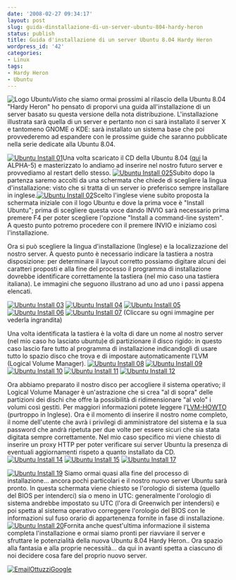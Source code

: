 ```yaml
---
date: '2008-02-27 09:34:17'
layout: post
slug: guida-dinstallazione-di-un-server-ubuntu-804-hardy-heron
status: publish
title: Guida d'installazione di un server Ubuntu 8.04 Hardy Heron
wordpress_id: '42'
categories:
- Linux
tags:
- Hardy Heron
- Ubuntu
---
```


![Logo Ubuntu](http://www.brucalipto.org/wp-content/uploads/2008/02/ubuntulogo.png)Visto che siamo ormai prossimi al rilascio della Ubuntu 8.04 "Hardy Heron" ho pensato di proporvi una guida all'installazione di un server basato su questa versione della nota distribuzione. L'installazione illustrata sarà quella di un server e pertanto non ci sarà installato il server X e tantomeno GNOME o KDE: sarà installato un sistema base che poi provvederemo ad espandere con le prossime guide che saranno pubblicate nella serie dedicate alla Ubuntu 8.04.

[![Ubuntu Install 01](http://www.brucalipto.org/wp-content/uploads/2008/02/01.thumbnail.PNG)](http://www.brucalipto.org/wp-content/uploads/2008/02/01.PNG)Una volta scaricato il CD della Ubuntu 8.04 ([qui](http://cdimage.ubuntu.com/releases/hardy/alpha-5/) la ALPHA-5) e masterizzato lo andiamo ad inserire nel nostro futuro server e provvediamo al restart dello stesso. [![Ubuntu Install 025](http://www.brucalipto.org/wp-content/uploads/2008/02/025.thumbnail.png)](http://www.brucalipto.org/wp-content/uploads/2008/02/025.png)Subito dopo la partenza saremo accolti da una schermata che chiede di scegliere la lingua d'installazione: visto che si tratta di un server io preferisco sempre installare in inglese.[![Ubuntu Install 02](http://www.brucalipto.org/wp-content/uploads/2008/02/02.thumbnail.PNG)](http://www.brucalipto.org/wp-content/uploads/2008/02/02.PNG)Scelto l'inglese viene subito proposta la schermata iniziale con il logo Ubuntu e dove la prima voce è "Install Ubuntu"; prima di scegliere questa voce dando INVIO sarà necessario prima premere F4 per poter scegliere l'opzione "Install a command-line system". A questo punto potremo procedere con il premere INVIO e iniziamo così l'installazione.

Ora si può scegliere la lingua d'installazione (Inglese) e la localizzazione del nostro server. A questo punto è necessario indicare la tastiera a nostra disposizione: per determinare il layout corretto possiamo digitare alcuni dei caratteri proposti e alla fine del processo il programma di installazione dovrebbe identificare correttamente la tastiera (nel mio caso una tastiera italiana). Le immagini che seguono illustrano ad uno ad uno i passi appena elencati.

[![Ubuntu Install 03](http://www.brucalipto.org/wp-content/uploads/2008/02/03.thumbnail.PNG)](http://www.brucalipto.org/wp-content/uploads/2008/02/03.PNG) [![Ubuntu Install 04](http://www.brucalipto.org/wp-content/uploads/2008/02/04.thumbnail.PNG)](http://www.brucalipto.org/wp-content/uploads/2008/02/04.PNG) [![Ubuntu Install 05](http://www.brucalipto.org/wp-content/uploads/2008/02/05.thumbnail.PNG)](http://www.brucalipto.org/wp-content/uploads/2008/02/05.PNG) [![Ubuntu Install 06](http://www.brucalipto.org/wp-content/uploads/2008/02/06.thumbnail.PNG)](http://www.brucalipto.org/wp-content/uploads/2008/02/06.PNG) [![Ubuntu Install 07](http://www.brucalipto.org/wp-content/uploads/2008/02/07.thumbnail.PNG)](http://www.brucalipto.org/wp-content/uploads/2008/02/07.PNG)
(Cliccare su ogni immagine per vederla ingrandita)

Una volta identificata la tastiera è la volta di dare un nome al nostro server (nel mio caso ho lasciato ubuntu)e di partizionare il disco rigido: in questo caso lascio fare tutto al programma di installazione indicandogli di usare tutto lo spazio disco che trova e di impostare automaticamente l'LVM (Logical Volume Manager).
[![Ubuntu Install 08](http://www.brucalipto.org/wp-content/uploads/2008/02/08.thumbnail.png)](http://www.brucalipto.org/wp-content/uploads/2008/02/08.png) [![Ubuntu Install 09](http://www.brucalipto.org/wp-content/uploads/2008/02/09.thumbnail.png)](http://www.brucalipto.org/wp-content/uploads/2008/02/09.png) [![Ubuntu Install 10](http://www.brucalipto.org/wp-content/uploads/2008/02/10.thumbnail.png)](http://www.brucalipto.org/wp-content/uploads/2008/02/10.png) [![Ubuntu Install 11](http://www.brucalipto.org/wp-content/uploads/2008/02/11.thumbnail.png)](http://www.brucalipto.org/wp-content/uploads/2008/02/11.png) [![Ubuntu Install 12](http://www.brucalipto.org/wp-content/uploads/2008/02/12.thumbnail.png)](http://www.brucalipto.org/wp-content/uploads/2008/02/12.png)

Ora abbiamo preparato il nostro disco per accogliere il sistema operativo; il Logical Volume Manager è un'astrazione che si crea "al di sopra" delle partizioni dei dischi che offre la possibilità di ridimensionare "al volo" i volumi così gestiti. Per maggiori informazioni potete leggere l'[LVM-HOWTO](http://www.tldp.org/HOWTO/LVM-HOWTO/) (purtroppo in Inglese). 
Ora è il momento di inserire il nostro nome completo, il nome dell'utente che avrà i privilegi di amministratore del sistema e la sua password che andrà ripetuta per due volte per essere sicuri che sia stata digitata sempre correttamente. Nel mio caso specifico mi viene chiesto di inserire un proxy HTTP per poter verificare sui server Ubuntu la presenza di eventuali aggiornamenti rispeto a quanto installato da CD.
[![Ubuntu Install 14](http://www.brucalipto.org/wp-content/uploads/2008/02/14.thumbnail.png)](http://www.brucalipto.org/wp-content/uploads/2008/02/14.png) [![Ubuntu Install 15](http://www.brucalipto.org/wp-content/uploads/2008/02/15.thumbnail.png)](http://www.brucalipto.org/wp-content/uploads/2008/02/15.png) [![Ubuntu Install 17](http://www.brucalipto.org/wp-content/uploads/2008/02/17.thumbnail.png)](http://www.brucalipto.org/wp-content/uploads/2008/02/17.png)

[![Ubuntu Install 19](http://www.brucalipto.org/wp-content/uploads/2008/02/19.thumbnail.png)](http://www.brucalipto.org/wp-content/uploads/2008/02/19.png) Siamo ormai quasi alla fine del processo di installazione... ancora pochi particolari e il nostro nuovo server Ubuntu sarà pronto.  In questa schermata viene chiesto se l'orologio di sistema (quello del BIOS per intenderci) sia o meno in UTC: generalmente l'orologio di sistema andrebbe impostato su UTC (l'ora di Greenwich per intendersi) e poi spetta al sistema operativo correggere l'orologio del BIOS con le informazioni sul fuso orario di appartenenza fornite in fase di installazione. [![Ubuntu Install 20](http://www.brucalipto.org/wp-content/uploads/2008/02/20.thumbnail.png)](http://www.brucalipto.org/wp-content/uploads/2008/02/20.png)Fornita anche quest'ultima informazione il sistema completa l'installazione e ormai siamo pronti per riavviare il server e sfruttare le potenzialità della nuova Ubuntu 8.04 Hardy Heron.. Ora spazio alla fantasia e alla proprie necessità... da qui in avanti spetta a ciascuno di noi decidere cosa fare del proprio nuovo server.

[![EmailOttuzziGoogle](http://www.brucalipto.org/wp-content/uploads/2008/02/ottuzzigoogle.png)](mailto:ottuzzi@gmail.com)
